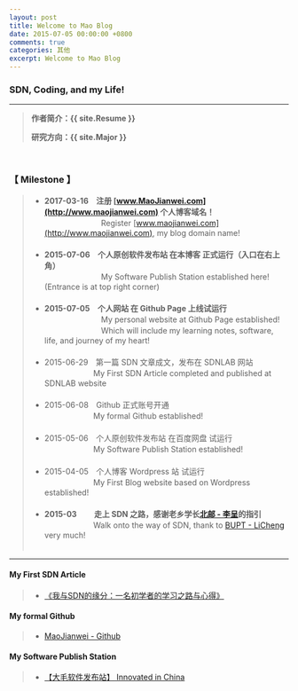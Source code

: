 ```yaml
---
layout: post
title: Welcome to Mao Blog
date: 2015-07-05 00:00:00 +0800
comments: true
categories: 其他
excerpt: Welcome to Mao Blog
---
```


### **SDN, Coding, and my Life!**

------

> **作者简介：{{ site.Resume }}**
> 
> **研究方向：{{ site.Major }}**

<br />

### 【 Milestone 】

> * **2017-03-16　注册 [www.MaoJianwei.com](http://www.maojianwei.com) 个人博客域名！**  <br />
　　 　　　　　Register [www.maojianwei.com](http://www.maojianwei.com), my blog domain name!  <br />
　
> * **2015-07-06　个人原创软件发布站 在本博客 正式运行（入口在右上角）**  <br />
　　 　　　　　My Software Publish Station established here! (Entrance is at top right corner)  <br />
　
> * **2015-07-05　个人网站 在 Github Page 上线试运行**  <br />
　　　 　　　　My personal website at Github Page established!  <br />
　　　 　　　　Which will include my learning notes, software, life, and journey of my heart!  <br />
　
> * 2015-06-29　第一篇 SDN 文章成文，发布在 SDNLAB 网站  <br />
　　　　 　　My First SDN Article completed and published at SDNLAB website  <br />
　
> * 2015-06-08　Github 正式账号开通  <br />
　　　　 　　My formal Github established!  <br />
　
> * 2015-05-06　个人原创软件发布站 在百度网盘 试运行  <br />
　　 　　　　My Software Publish Station established!  <br />
　
> * 2015-04-05　个人博客 Wordpress 站 试运行  <br />
　　　 　　　My First Blog website based on Wordpress established!  <br />
　
> * **2015-03　 　走上 SDN 之路，感谢老乡学长[北邮 - 李呈](http://www.muzixing.com/)的指引**   <br />
　　　　 　　Walk onto the way of SDN, thank to [BUPT - LiCheng](http://www.muzixing.com/) very much!  <br />
　

------

#### My First SDN Article
> * [《我与SDN的缘分：一名初学者的学习之路与心得》](http://www.sdnlab.com/12252.html)

#### My formal Github
> * [MaoJianwei - Github](https://github.com/MaoJianwei)

#### My Software Publish Station
> * [【大毛软件发布站】 Innovated in China](/MaoSoftware/)
